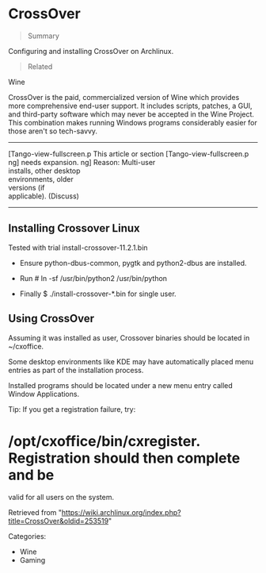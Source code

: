 CrossOver
=========

> Summary

Configuring and installing CrossOver on Archlinux.

> Related

Wine

CrossOver is the paid, commercialized version of Wine which provides
more comprehensive end-user support. It includes scripts, patches, a
GUI, and third-party software which may never be accepted in the Wine
Project. This combination makes running Windows programs considerably
easier for those aren't so tech-savvy.

  ------------------------ ------------------------ ------------------------
  [Tango-view-fullscreen.p This article or section  [Tango-view-fullscreen.p
  ng]                      needs expansion.         ng]
                           Reason: Multi-user       
                           installs, other desktop  
                           environments, older      
                           versions (if             
                           applicable). (Discuss)   
  ------------------------ ------------------------ ------------------------

Installing Crossover Linux
--------------------------

Tested with trial install-crossover-11.2.1.bin

-   Ensure python-dbus-common, pygtk and python2-dbus are installed.

-   Run # ln -sf /usr/bin/python2 /usr/bin/python

-   Finally $ ./install-crossover-*.bin for single user.

Using CrossOver
---------------

Assuming it was installed as user, Crossover binaries should be located
in ~/cxoffice.

Some desktop environments like KDE may have automatically placed menu
entries as part of the installation process.

Installed programs should be located under a new menu entry called
Window Applications.

Tip: If you get a registration failure, try:
# /opt/cxoffice/bin/cxregister. Registration should then complete and be
valid for all users on the system.

Retrieved from
"https://wiki.archlinux.org/index.php?title=CrossOver&oldid=253519"

Categories:

-   Wine
-   Gaming
